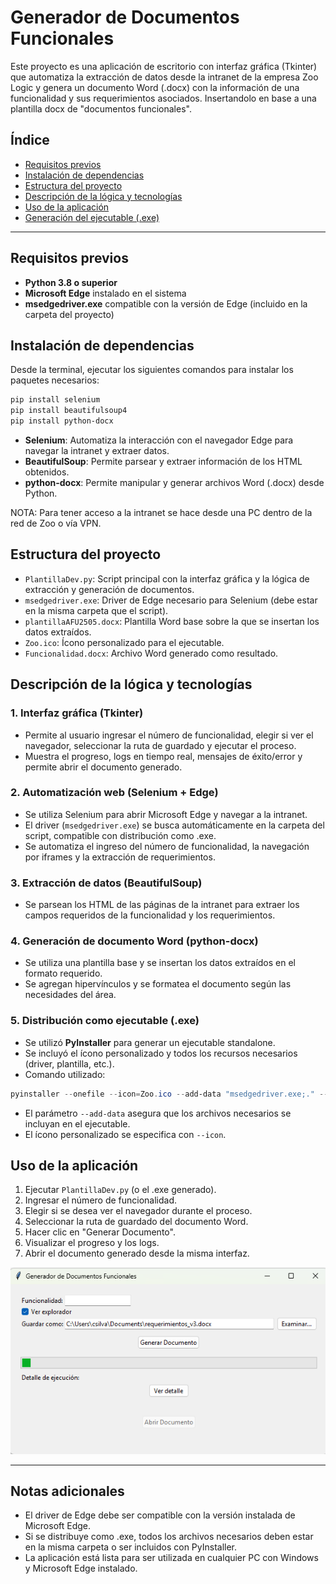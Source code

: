 # Generador de Documentos Funcionales

Este proyecto es una aplicación de escritorio con interfaz gráfica (Tkinter) que automatiza la extracción de datos desde la intranet de la empresa Zoo Logic y genera un documento Word (.docx) con la información de una funcionalidad y sus requerimientos asociados. Insertandolo en base a una plantilla docx de "documentos funcionales".

## Índice

- [Requisitos previos](#requisitos-previos)
- [Instalación de dependencias](#instalación-de-dependencias)
- [Estructura del proyecto](#estructura-del-proyecto)
- [Descripción de la lógica y tecnologías](#descripción-de-la-lógica-y-tecnologías)
- [Uso de la aplicación](#uso-de-la-aplicación)
- [Generación del ejecutable (.exe)](#generación-del-ejecutable-exe)

---

## Requisitos previos

- **Python 3.8 o superior**
- **Microsoft Edge** instalado en el sistema
- **msedgedriver.exe** compatible con la versión de Edge (incluido en la carpeta del proyecto)

## Instalación de dependencias

Desde la terminal, ejecutar los siguientes comandos para instalar los paquetes necesarios:

```powershell
pip install selenium
pip install beautifulsoup4
pip install python-docx
```

- **Selenium**: Automatiza la interacción con el navegador Edge para navegar la intranet y extraer datos.
- **BeautifulSoup**: Permite parsear y extraer información de los HTML obtenidos.
- **python-docx**: Permite manipular y generar archivos Word (.docx) desde Python.

NOTA: Para tener acceso a la intranet se hace desde una PC dentro de la red de Zoo o vía VPN.

## Estructura del proyecto

- `PlantillaDev.py`: Script principal con la interfaz gráfica y la lógica de extracción y generación de documentos.
- `msedgedriver.exe`: Driver de Edge necesario para Selenium (debe estar en la misma carpeta que el script).
- `plantillaAFU2505.docx`: Plantilla Word base sobre la que se insertan los datos extraídos.
- `Zoo.ico`: Ícono personalizado para el ejecutable.
- `Funcionalidad.docx`: Archivo Word generado como resultado.

## Descripción de la lógica y tecnologías

### 1. Interfaz gráfica (Tkinter)

- Permite al usuario ingresar el número de funcionalidad, elegir si ver el navegador, seleccionar la ruta de guardado y ejecutar el proceso.
- Muestra el progreso, logs en tiempo real, mensajes de éxito/error y permite abrir el documento generado.

### 2. Automatización web (Selenium + Edge)

- Se utiliza Selenium para abrir Microsoft Edge y navegar a la intranet.
- El driver (`msedgedriver.exe`) se busca automáticamente en la carpeta del script, compatible con distribución como .exe.
- Se automatiza el ingreso del número de funcionalidad, la navegación por iframes y la extracción de requerimientos.

### 3. Extracción de datos (BeautifulSoup)

- Se parsean los HTML de las páginas de la intranet para extraer los campos requeridos de la funcionalidad y los requerimientos.

### 4. Generación de documento Word (python-docx)

- Se utiliza una plantilla base y se insertan los datos extraídos en el formato requerido.
- Se agregan hipervínculos y se formatea el documento según las necesidades del área.

### 5. Distribución como ejecutable (.exe)

- Se utilizó **PyInstaller** para generar un ejecutable standalone.
- Se incluyó el ícono personalizado y todos los recursos necesarios (driver, plantilla, etc.).
- Comando utilizado:

```powershell
pyinstaller --onefile --icon=Zoo.ico --add-data "msedgedriver.exe;." --add-data "plantillaAFU2505.docx;." PlantillaDev.py
```

- El parámetro `--add-data` asegura que los archivos necesarios se incluyan en el ejecutable.
- El ícono personalizado se especifica con `--icon`.

## Uso de la aplicación

1. Ejecutar `PlantillaDev.py` (o el .exe generado).
2. Ingresar el número de funcionalidad.
3. Elegir si se desea ver el navegador durante el proceso.
4. Seleccionar la ruta de guardado del documento Word.
5. Hacer clic en "Generar Documento".
6. Visualizar el progreso y los logs.
7. Abrir el documento generado desde la misma interfaz.

![1749044579249](image/README/1749044579249.png)

---

## Notas adicionales

- El driver de Edge debe ser compatible con la versión instalada de Microsoft Edge.
- Si se distribuye como .exe, todos los archivos necesarios deben estar en la misma carpeta o ser incluidos con PyInstaller.
- La aplicación está lista para ser utilizada en cualquier PC con Windows y Microsoft Edge instalado.

